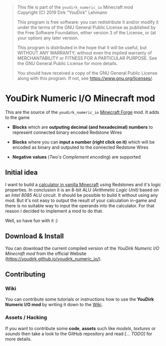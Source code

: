 > This file is part of the `youdirk_numeric_io` Minecraft mod  
> Copyright (C) 2019  Dirk "YouDirk" Lehmann
>
> This program is free software: you can redistribute it and/or modify
> it under the terms of the GNU General Public License as published by
> the Free Software Foundation, either version 3 of the License, or
> (at your option) any later version.
>
> This program is distributed in the hope that it will be useful,
> but WITHOUT ANY WARRANTY; without even the implied warranty of
> MERCHANTABILITY or FITNESS FOR A PARTICULAR PURPOSE.  See the
> GNU General Public License for more details.
>
> You should have received a copy of the GNU General Public License
> along with this program.  If not, see <https://www.gnu.org/licenses/>.


YouDirk Numeric I/O Minecraft mod
=================================

This are the source of the `youdirk_numeric_io` [Minecraft
Forge](https://github.com/MinecraftForge/MinecraftForge) mod.  It adds
to the game

* **Blocks** which are **outputing decimal (and hexadecimal) numbers**
  to represent connected binary encoded Redstone Wires

* **Blocks** where you can **input a number (right click on it)**
  which will be encoded as binary and outputed to the connected
  Redstone Wires

* **Negative values** (*Two's Complement encoding*) are supported

Initial idea
------------

I want to build a [calculator in vanilla
Minecraft](https://www.twitch.tv/collections/jN0fzROVchV32A) using
Redstones and it's logic properties.  In conclusion it is an 8-bit ALU
*(Arithmetic Logic Unit)* based on an *Intel 8085* ALU circuit.  It
should be possible to build it without using any mod.  But it's not
easy to output the result of your calculation in-game and there is no
suitable way to input the operands into the calculator.  For that
reason I decided to implement a mod to do that.

Well, so have fun with it :)

Download & Install
------------------

You can download the current compiled version of the *YouDirk Numeric
I/O Minecraft mod* from the official Website
(https://youdirk.github.io/youdirk_numeric_io/).

Contributing
------------

### Wiki

You can contribute some tutorials or instructions how to use the
**YouDirk Numeric I/O mod** by writing it down to the
[Wiki](https://github.com/YouDirk/youdirk_numeric_io/wiki).

### Assets / Hacking

If you want to contribute some **code**, **assets** such like
*models*, *textures* or *sounds* then take a look to the GitHub
repository and read *[... TODO]* for more details.
